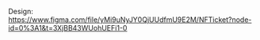 Design: https://www.figma.com/file/yMi9uNyJY0QjUUdfmU9E2M/NFTicket?node-id=0%3A1&t=3XjBB43WUohUEFi1-0
